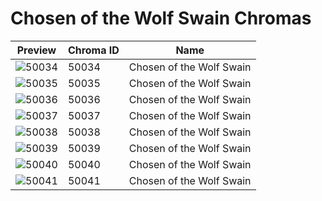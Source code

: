 # Chosen of the Wolf Swain Chromas



| Preview | Chroma ID | Name |
|---------|-----------|------|
| ![50034](https://raw.communitydragon.org/latest/plugins/rcp-be-lol-game-data/global/default/v1/champion-chroma-images/50/50034.png) | 50034 | Chosen of the Wolf Swain |
| ![50035](https://raw.communitydragon.org/latest/plugins/rcp-be-lol-game-data/global/default/v1/champion-chroma-images/50/50035.png) | 50035 | Chosen of the Wolf Swain |
| ![50036](https://raw.communitydragon.org/latest/plugins/rcp-be-lol-game-data/global/default/v1/champion-chroma-images/50/50036.png) | 50036 | Chosen of the Wolf Swain |
| ![50037](https://raw.communitydragon.org/latest/plugins/rcp-be-lol-game-data/global/default/v1/champion-chroma-images/50/50037.png) | 50037 | Chosen of the Wolf Swain |
| ![50038](https://raw.communitydragon.org/latest/plugins/rcp-be-lol-game-data/global/default/v1/champion-chroma-images/50/50038.png) | 50038 | Chosen of the Wolf Swain |
| ![50039](https://raw.communitydragon.org/latest/plugins/rcp-be-lol-game-data/global/default/v1/champion-chroma-images/50/50039.png) | 50039 | Chosen of the Wolf Swain |
| ![50040](https://raw.communitydragon.org/latest/plugins/rcp-be-lol-game-data/global/default/v1/champion-chroma-images/50/50040.png) | 50040 | Chosen of the Wolf Swain |
| ![50041](https://raw.communitydragon.org/latest/plugins/rcp-be-lol-game-data/global/default/v1/champion-chroma-images/50/50041.png) | 50041 | Chosen of the Wolf Swain |